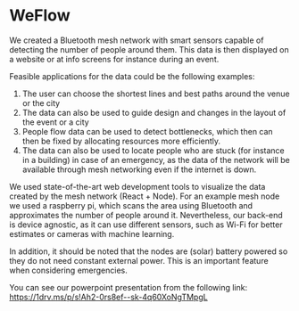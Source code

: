 # WeFlow

We created a Bluetooth mesh network with smart sensors capable of detecting the number of people around them. This data is then displayed on a website or at info screens for instance during an event. 

Feasible applications for the data could be the following examples:

1.	The user can choose the shortest lines and best paths around the venue or the city
2.	The data can also be used to guide design and changes in the layout of the event or a city
3.	People flow data can be used to detect bottlenecks, which then can then be fixed by allocating resources more efficiently.
4.	The data can also be used to locate people who are stuck (for instance in a building) in case of an emergency, as the data of the network will be available through mesh networking even if the internet is down. 

We used state-of-the-art web development tools to visualize the data created by the mesh network (React + Node). For an example mesh node we used a raspberry pi, which scans the area using Bluetooth and approximates the number of people around it. Nevertheless, our back-end is device agnostic, as it can use different sensors, such as Wi-Fi for better estimates or cameras with machine learning.

In addition, it should be noted that the nodes are (solar) battery powered so they do not need constant external power. This is an important feature when considering emergencies.

You can see our powerpoint presentation from the following link: 
https://1drv.ms/p/s!Ah2-0rs8ef--sk-4q60XoNgTMpgL
